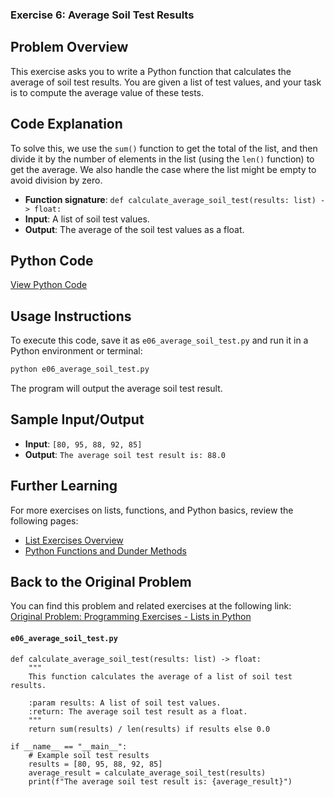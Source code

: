 ### **Exercise 6: Average Soil Test Results**

## Problem Overview
This exercise asks you to write a Python function that calculates the average of soil test results. You are given a list of test values, and your task is to compute the average value of these tests.

## Code Explanation
To solve this, we use the `sum()` function to get the total of the list, and then divide it by the number of elements in the list (using the `len()` function) to get the average. We also handle the case where the list might be empty to avoid division by zero.

- **Function signature**: `def calculate_average_soil_test(results: list) -> float:`
- **Input**: A list of soil test values.
- **Output**: The average of the soil test values as a float.

## Python Code
[View Python Code](./e06_average_soil_test.py)

## Usage Instructions
To execute this code, save it as `e06_average_soil_test.py` and run it in a Python environment or terminal:

```bash
python e06_average_soil_test.py
```

The program will output the average soil test result.

## Sample Input/Output
- **Input**: `[80, 95, 88, 92, 85]`
- **Output**: `The average soil test result is: 88.0`

## Further Learning
For more exercises on lists, functions, and Python basics, review the following pages:
- [List Exercises Overview](https://jsp.shiksha/index.php/portfolio/bcse101e-computer-programming-python/introduction-python/understanding-data-structures-python/lists/programming-exercises-004-lists-python)
- [Python Functions and Dunder Methods](https://jsp.shiksha/index.php/portfolio/bcse101e-computer-programming-python/introduction-python/understanding-functions-python/dunder-methods-python)

## Back to the Original Problem
You can find this problem and related exercises at the following link:  
[Original Problem: Programming Exercises - Lists in Python](https://jsp.shiksha/index.php/portfolio/bcse101e-computer-programming-python/introduction-python/understanding-data-structures-python/lists/programming-exercises-004-lists-python)

#### `e06_average_soil_test.py`

```
def calculate_average_soil_test(results: list) -> float:
    """
    This function calculates the average of a list of soil test results.
    
    :param results: A list of soil test values.
    :return: The average soil test result as a float.
    """
    return sum(results) / len(results) if results else 0.0

if __name__ == "__main__":
    # Example soil test results
    results = [80, 95, 88, 92, 85]
    average_result = calculate_average_soil_test(results)
    print(f"The average soil test result is: {average_result}")
```